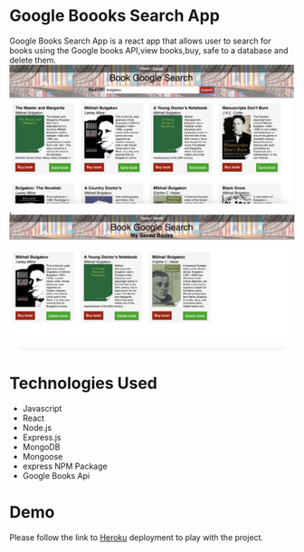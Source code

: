 # Google Boooks Search App
Google Books Search App is a react app that allows user to search for books using the Google books API,view books,buy, safe to a database and delete them.
![](img/5.png),![](img/6.png)
# Technologies Used
- Javascript
- React
- Node.js
- Express.js
- MongoDB
- Mongoose
- express NPM Package
- Google Books Api
# Demo
Please follow the link to [Heroku](https://book-search2019.herokuapp.com/) deployment to play with the project.
